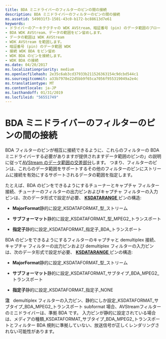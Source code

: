 ```yaml
---
title: BDA ミニドライバーのフィルターのピンの間の接続
description: BDA ミニドライバーのフィルターのピンの間の接続
ms.assetid: 549031f3-1501-43c0-b172-bc88613d7e61
keywords:
- ドライバーのアーキテクチャの WDK AVStream、暗証番号 (pin) のデータ範囲のブロードキャストします。
- BDA WDK AVStream、データの範囲をピン留めします。
- データの範囲は WDK AVStream
- WDK AVStream を範囲します。
- 暗証番号 (pin) のデータ範囲 WDK
- 接続 WDK BDA をピン留め
- WDK BDA のピンを接続します。
- WDK BDA の接続
ms.date: 04/20/2017
ms.localizationpriority: medium
ms.openlocfilehash: 2e35c6ab3cd37933b211526363154c9dcbd544c1
ms.sourcegitcommit: a33b7978e22d5bb9f65ca7056f955319049a2e4c
ms.translationtype: MT
ms.contentlocale: ja-JP
ms.lasthandoff: 01/31/2019
ms.locfileid: "56551749"
---
```

# <a name="connecting-between-pins-of-filters-for-bda-minidrivers"></a>BDA ミニドライバーのフィルターのピンの間の接続





BDA フィルターのピンが相互に接続できるように、これらのフィルターの BDA ミニドライバーする必要がありますが提供されますデータ範囲のピンの」の説明に従って[AVStream のデータ範囲の交差部分](data-range-intersections-in-avstream.md)します。 つまり、フィルターのピンは、これらのデータ範囲をサポートするその他のフィルターのピンにストリームに接続を有効にするサポートされるデータの範囲を指定します。

たとえば、BDA のピンをできるようにするチューナーとキャプチャ フィルター接続、チューナーのフィルターの出力ピンおよびキャプチャ フィルターの入力ピンは、次のデータ形式で設定が必要、 [ **KSDATARANGE** ](https://msdn.microsoft.com/library/windows/hardware/ff561658)ピンの構造:

-   **MajorFormat**静的に設定\_KSDATAFORMAT\_型\_ストリーム

-   **サブフォーマット**静的に設定\_KSDATAFORMAT\_型\_MPEG2\_トランスポート

-   **指定子**静的に設定\_KSDATAFORMAT\_指定子\_BDA\_トランスポート

BDA のピンをできるようにするフィルターのキャプチャと demultiplex 接続、キャプチャ フィルターの出力ピンおよび demultiplex フィルターの入力ピンは、次のデータ形式で設定が必要、 [ **KSDATARANGE** ](https://msdn.microsoft.com/library/windows/hardware/ff561658)ピンの構造:

-   **MajorFormat**静的に設定\_KSDATAFORMAT\_型\_ストリーム

-   **サブフォーマット**静的に設定\_KSDATAFORMAT\_サブタイプ\_BDA\_MPEG2\_トランスポート

-   **指定子**静的に設定\_KSDATAFORMAT\_指定子\_NONE

**注**   demultiplex フィルターの入力ピン、静的にしか設定\_KSDATAFORMAT\_サブタイプ\_BDA\_MPEG2\_トランスポート subformat 場合、AVStreamフィルターのミニドライバーは、準拠 BDA です。
入力ピンが静的に設定されている場合は、メディアの種類\_KSDATAFORMAT\_サブタイプ\_BDA\_MPEG2\_トランスポートとフィルター BDA 規則に準拠していない、放送信号が正しくレンダリングされない可能性があります。

 

 

 




